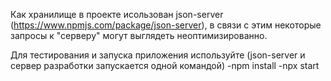 Как хранилище в проекте исользован json-server (https://www.npmjs.com/package/json-server),
в связи с этим некоторые запросы к "серверу" могут выглядеть неоптимизированно.

Для тестирования и запуска приложения используйте (json-server и сервер разработки запускается одной командой)
-npm install
-npx start
